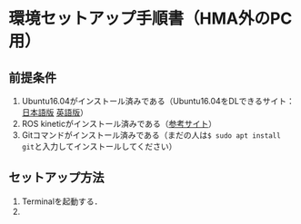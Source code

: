 # 環境セットアップ手順書（HMA外のPC用）

## 前提条件
1. Ubuntu16.04がインストール済みである（Ubuntu16.04をDLできるサイト：[日本語版](https://www.ubuntulinux.jp/News/ubuntu1604-ja-remix) [英語版](http://releases.ubuntu.com/16.04/)）
2. ROS kineticがインストール済みである（[参考サイト](http://wiki.ros.org/kinetic/Installation/Ubuntu)）
3. Gitコマンドがインストール済みである（まだの人は`$ sudo apt install git`と入力してインストールしてください）

## セットアップ方法
1. Terminalを起動する．
2. 
